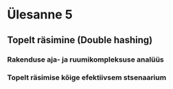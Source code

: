 # Ülesanne 5 

## Topelt räsimine (Double hashing) 

### Rakenduse aja- ja ruumikompleksuse analüüs 

### Topelt räsimise kõige efektiivsem stsenaarium 
